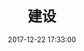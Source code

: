 ---
title: 建设
layout: photo
date: 2017-12-22 17:33:00
src: https://imgur.itypen.com/picgo/20190414005145.jpg
data:
  aperture: F2
  shutter: 1/170 s
  focal: 3.57
  iso: ISO 100
  camera: Xiaomi Redmi Note 4X
  len: Mi back camera
---